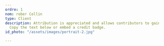 ```yaml
---
ordre: 1
nom: rober Collin
type: Client
description: Attribution is appreciated and allows contributors to gain exposure.
  Copy the text below or embed a credit badge.
id_photo: "/assets/images/portrait-2.jpg"

---
```

